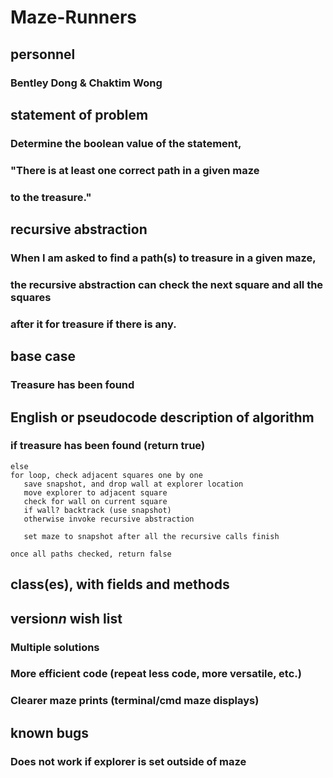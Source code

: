 # Maze-Runners

## personnel
### Bentley Dong & Chaktim Wong

## statement of problem
### Determine the boolean value of the statement,
### "There is at least one correct path in a given maze
### to the treasure."

## recursive abstraction
### When I am asked to find a path(s) to treasure in a given maze,
### the recursive abstraction can check the next square and all the squares
### after it for treasure if there is any.

## base case
### Treasure has been found

## English or pseudocode description of algorithm

### if treasure has been found (return true)
    else
	for loop, check adjacent squares one by one
	   save snapshot, and drop wall at explorer location
	   move explorer to adjacent square
	   check for wall on current square
	   if wall? backtrack (use snapshot)
	   otherwise invoke recursive abstraction

	   set maze to snapshot after all the recursive calls finish

	once all paths checked, return false

## class(es), with fields and methods

## version*n* wish list
### Multiple solutions
### More efficient code (repeat less code, more versatile, etc.)
### Clearer maze prints (terminal/cmd maze displays)
###

## known bugs
### Does not work if explorer is set outside of maze